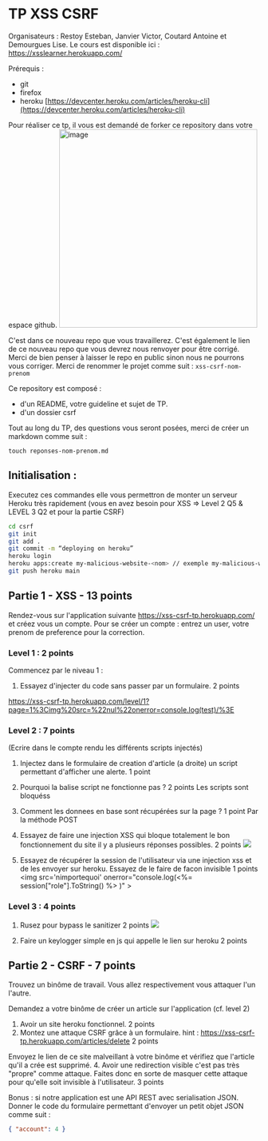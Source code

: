 ﻿# TP XSS CSRF
Organisateurs : Restoy Esteban, Janvier Victor, Coutard Antoine et Demourgues Lise.
Le cours est disponible ici : https://xsslearner.herokuapp.com/

Prérequis :
 - git
 - firefox
 - heroku [https://devcenter.heroku.com/articles/heroku-cli](https://devcenter.heroku.com/articles/heroku-cli)

Pour réaliser ce tp, il vous est demandé de forker ce repository dans votre espace github.
<img width="397" alt="image" src="https://user-images.githubusercontent.com/57868321/120502142-780b2480-c3c2-11eb-9b45-9bfcf2790067.png">

C'est dans ce nouveau repo que vous travaillerez. 
C'est également le lien de ce nouveau repo que vous devrez nous renvoyer pour être corrigé. 
Merci de bien penser à laisser le repo en public sinon nous ne pourrons vous corriger. 
Merci de renommer le projet comme suit : `xss-csrf-nom-prenom` 

Ce repository est composé :
 - d'un README, votre guideline et sujet de TP.
 - d'un dossier csrf

Tout au long du TP, des questions vous seront posées, merci de créer un markdown comme suit : 
```
touch reponses-nom-prenom.md
```
## Initialisation :

Executez ces commandes elle vous permettron de monter un serveur Heroku très rapidement (vous en avez besoin pour XSS => Level 2 Q5 & LEVEL 3 Q2 et pour la partie CSRF)

```zsh
cd csrf
git init
git add .
git commit -m “deploying on heroku” 
heroku login 
heroku apps:create my-malicious-website-<nom> // exemple my-malicious-website-restoy
git push heroku main
```

## Partie 1 - XSS - 13 points

Rendez-vous sur l'application suivante https://xss-csrf-tp.herokuapp.com/ et créez vous un compte. 
Pour se créer un compte : entrez un user, votre prenom de preference pour la correction.

### Level 1 : 2 points

Commencez par le niveau 1 : 
1. Essayez d'injecter du code sans passer par un formulaire.  2 points

https://xss-csrf-tp.herokuapp.com/level/1?page=1%3Cimg%20src=%22nul%22onerror=console.log(test)/%3E

### Level 2 : 7 points

(Ecrire dans le compte rendu les différents scripts injectés)
1. Injectez dans le formulaire de creation d'article (a droite) un script permettant d'afficher une alerte. 1 point
<script>alert(‘Test’)</script>

2. Pourquoi la balise script ne fonctionne pas ? 2 points 
Les scripts sont bloquéss

3. Comment les donnees en base sont récupérées sur la page ? 1 point
Par la méthode POST

4. Essayez de faire une injection XSS qui bloque totalement le bon 
fonctionnement du site il y a plusieurs réponses possibles. 2 points
<img src='nimportequoi' onerror="body.remove()" ></img>

5. Essayez de récupérer la session de l'utilisateur via une injection xss et de les envoyer sur heroku. Essayez de le faire de facon invisible  1 points
<img src='nimportequoi' onerror="console.log(<%= session["role"].ToString() %>
)" ></img>


### Level 3 : 4 points

1. Rusez pour bypass le sanitizer 2 points
<img src='nimportequoi' onerror="body.remove()" ></img>

2. Faire un keylogger simple en js qui appelle le lien sur heroku  2 points

## Partie 2 - CSRF - 7 points

Trouvez un binôme de travail. Vous allez respectivement vous attaquer l'un l'autre.

Demandez a votre binôme de créer un article sur l'application (cf. level 2)

1. Avoir un site heroku fonctionnel. 2 points
2. Montez une attaque CSRF grâce à un formulaire. hint : https://xss-csrf-tp.herokuapp.com/articles/delete 2 points

<form action=https://xss-csrf-tp.herokuapp.com/articles/delete method="GET        id="1"></form>


Envoyez le lien de ce site malveillant à votre binôme et vérifiez que l'article qu'il a crée est supprimé.
4. Avoir une redirection visible c'est pas très "propre" comme attaque.
Faites donc en sorte de masquer cette attaque pour qu'elle soit invisible à l'utilisateur. 3 points

Bonus : si notre application est une API REST avec serialisation JSON. 
Donner le code du formulaire permettant d'envoyer un petit objet JSON comme suit :
```json
{ "account": 4 }
```

